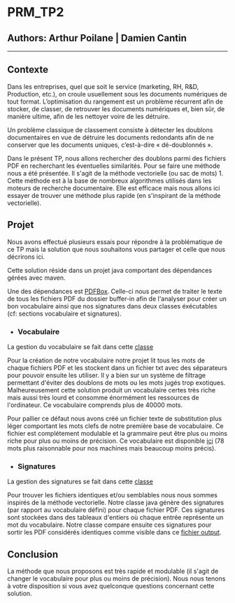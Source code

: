 # PRM_TP2

## Authors: Arthur Poilane | Damien Cantin

---

## Contexte

Dans les entreprises, quel que soit le service (marketing, RH, R&D, Production, etc.), on croule usuellement sous les documents numériques de tout format. L’optimisation du rangement est un problème récurrent afin de stocker, de classer, de retrouver les documents numériques et, bien sûr, de manière ultime, afin de les nettoyer voire de les détruire.

Un problème classique de classement consiste à détecter les doublons documentaires en vue de détruire les documents redondants afin de ne conserver que les documents uniques, c’est-à-dire « dé-doublonnés ». 

Dans le présent TP, nous allons rechercher des doublons parmi des fichiers PDF en recherchant les éventuelles similarités. Pour se faire une méthode nous a été présentée. Il s'agit de la méthode vectorielle (ou sac de mots) 1. Cette méthode est à la base de nombreux algorithmes utilisés dans les moteurs de recherche documentaire. Elle est efficace mais nous allons ici essayer de trouver une méthode plus rapide (en s'inspirant de la méthode vectorielle).

## Projet

Nous avons effectué plusieurs essais pour répondre à la problématique de ce TP mais la solution que nous souhaitons vous partager et celle que nous décrirons ici.

Cette solution réside dans un projet java comportant des dépendances gérées avec maven.

Une des dépendances est [PDFBox](https://mvnrepository.com/artifact/org.apache.pdfbox/pdfbox/2.0.4). Celle-ci nous permet de traiter le texte de tous les fichiers PDF du dossier buffer-in afin de l'analyser pour créer un bon vocabulaire ainsi que nos signatures dans deux classes éxécutables (cf: sections vocabulaire et signatures).


- ### Vocabulaire

La gestion du vocabulaire se fait dans cette [classe](src/main/java/VocabularyGenerator.java)

Pour la création de notre vocabulaire notre projet lit tous les mots de chaque fichiers PDF et les stockent dans un fichier txt avec des séparateurs pour pouvoir ensuite les utiliser. Il y a bien sur un système de filtrage permettant d'éviter des doublons de mots ou les mots jugés trop exotiques. Malheureusement cette solution produit un vocabulaire certes très riche mais aussi très lourd et consomme énormément les ressources de l'ordinateur. Ce vocabulaire comprends plus de 40000 mots.

Pour pallier ce défaut nous avons créé un fichier texte de substitution plus léger comportant les mots clefs de notre première base de vocabulaire. Ce fichier est complétement modulable et la grammaire peut être plus ou moins riche pour plus ou moins de précision. Ce vocabulaire est disponible [ici](simpleVoc.txt) (78 mots plus raisonnable pour nos machines mais beaucoup moins précis). 


- ### Signatures 

La gestion des signatures se fait dans cette [classe](src/main/java/SignGenerator.java)

Pour trouver les fichiers identiques et/ou semblables nous nous sommes inspirés de la méthode vectorielle. Notre classe java génère des signatures (par rapport au vocabulaire défini) pour chaque fichier PDF. Ces signatures sont stockées dans des tableaux d'entiers où chaque entrée représente un mot du vocabulaire. Notre classe compare ensuite ces signatures pour sortir les PDF considérés identiques comme visible dans ce [fichier output](output.txt). 

## Conclusion

La méthode que nous proposons est très rapide et modulable (il s'agit de changer le vocabulaire pour plus ou moins de précision). 
Nous nous tenons à votre disposition si vous avez quelconque questions concernant cette solution. 
